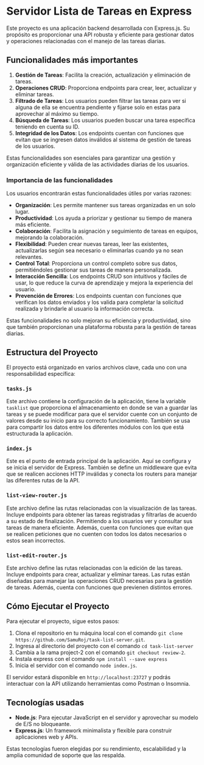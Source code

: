 # Servidor Lista de Tareas en Express

Este proyecto es una aplicación backend desarrollada con Express.js. Su propósito es proporcionar una API robusta y eficiente para gestionar datos y operaciones relacionadas con el manejo de las tareas diarias.

## Funcionalidades más importantes

1. **Gestión de Tareas**: Facilita la creación, actualización y eliminación de tareas.
2. **Operaciones CRUD**: Proporciona endpoints para crear, leer, actualizar y eliminar tareas.
3. **Filtrado de Tareas**: Los usuarios pueden filtrar las tareas para ver si alguna de ella se encuentra pendiente y fijarse solo en estas para aprovechar al máximo su tiempo.
3. **Búsqueda de Tareas**: Los usuarios pueden buscar una tarea específica teniendo en cuenta su ID. 
4. **Integridad de los Datos**: Los endpoints cuentan con funciones que evitan que se ingresen datos inválidos al sistema de gestión de tareas de los usuarios. 

Estas funcionalidades son esenciales para garantizar una gestión y organización eficiente y válida de las actividades diarias de los usuarios.

### Importancia de las funcionalidades

Los usuarios encontrarán estas funcionalidades útiles por varias razones:

- **Organización**: Les permite mantener sus tareas organizadas en un solo lugar.
- **Productividad**: Los ayuda a priorizar y gestionar su tiempo de manera más eficiente.
- **Colaboración**: Facilita la asignación y seguimiento de tareas en equipos, mejorando la colaboración.
- **Flexibilidad**: Pueden crear nuevas tareas, leer las existentes, actualizarlas según sea necesario o eliminarlas cuando ya no sean relevantes.
- **Control Total**: Proporciona un control completo sobre sus datos, permitiéndoles gestionar sus tareas de manera personalizada.
- **Interacción Sencilla**: Los endpoints CRUD son intuitivos y fáciles de usar, lo que reduce la curva de aprendizaje y mejora la experiencia del usuario.
- **Prevención de Errores**: Los endpoints cuentan con funciones que verifican los datos enviados y los valida para completar la solicitud realizada y brindarle al usuario la información correcta. 

Estas funcionalidades no solo mejoran su eficiencia y productividad, sino que también proporcionan una plataforma robusta para la gestión de tareas diarias.

## Estructura del Proyecto

El proyecto está organizado en varios archivos clave, cada uno con una responsabilidad específica:

### `tasks.js`

Este archivo contiene la configuración de la aplicación, tiene la variable `tasklist` que proporciona el almacenamiento en donde se van a guardar las tareas y se puede modificar para que el servidor cuente con un conjunto de valores desde su inicio para su correcto funcionamiento. También se usa para compartir los datos entre los diferentes módulos con los que está estructurada la aplicación. 

### `index.js`

Este es el punto de entrada principal de la aplicación. Aquí se configura y se inicia el servidor de Express. También se define un middleware que evita que se realicen acciones HTTP inválidas y conecta los routers para manejar las diferentes rutas de la API.

### `list-view-router.js`

Este archivo define las rutas relacionadas con la visualización de las tareas. Incluye endpoints para obtener las tareas registradas y filtrarlas de acuerdo a su estado de finalización. Permitiendo a los usuarios ver y consultar sus tareas de manera eficiente. Además, cuenta con funciones que evitan que se realicen peticiones que no cuenten con todos los datos necesarios o estos sean incorrectos.

### `list-edit-router.js`

Este archivo define las rutas relacionadas con la edición de las tareas. Incluye endpoints para crear, actualizar y eliminar tareas. Las rutas están diseñadas para manejar las operaciones CRUD necesarias para la gestión de tareas. Además, cuenta con funciones que previenen distintos errores.

## Cómo Ejecutar el Proyecto

Para ejecutar el proyecto, sigue estos pasos:

1. Clona el repositorio en tu máquina local con el comando `git clone https://github.com/SamuRoj/task-list-server.git`.
2. Ingresa al directorio del proyecto con el comando `cd task-list-server`
3. Cambia a la rama project-2 con el comando `git checkout review-2`.
4. Instala express con el comando `npm install --save express` 
5. Inicia el servidor con el comando `node index.js`.

El servidor estará disponible en `http://localhost:23727` y podrás interactuar con la API utilizando herramientas como Postman o Insomnia.

## Tecnologías usadas

- **Node.js**: Para ejecutar JavaScript en el servidor y aprovechar su modelo de E/S no bloqueante.
- **Express.js**: Un framework minimalista y flexible para construir aplicaciones web y APIs.

Estas tecnologías fueron elegidas por su rendimiento, escalabilidad y la amplia comunidad de soporte que las respalda.
